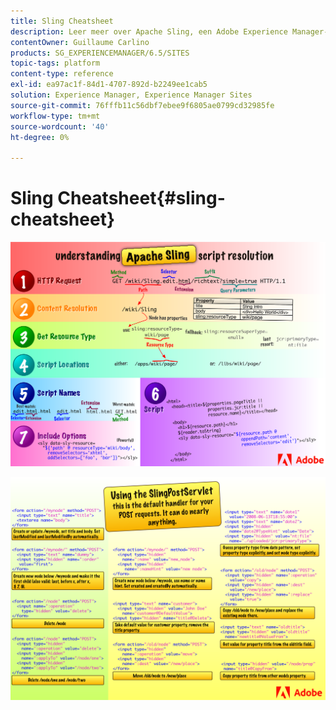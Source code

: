 ```yaml
---
title: Sling Cheatsheet
description: Leer meer over Apache Sling, een Adobe Experience Manager-technologie voor de basis, aan de hand van dit referentiediagram.
contentOwner: Guillaume Carlino
products: SG_EXPERIENCEMANAGER/6.5/SITES
topic-tags: platform
content-type: reference
exl-id: ea97ac1f-84d1-4707-892d-b2249ee1cab5
solution: Experience Manager, Experience Manager Sites
source-git-commit: 76fffb11c56dbf7ebee9f6805ae0799cd32985fe
workflow-type: tm+mt
source-wordcount: '40'
ht-degree: 0%

---
```


# Sling Cheatsheet{#sling-cheatsheet}

![Apache Sling-scriptoplossing.](assets/sling-cheatsheet-01.png)

![Gebruikend SlingPostServlet - dit is de standaardmanager voor uw verzoeken van de POST; het kan bijna om het even wat doen.](assets/sling-cheatsheet-02.png)
